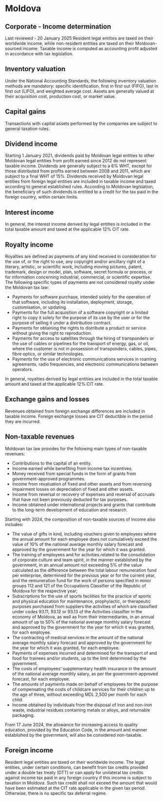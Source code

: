 # Moldova
## Corporate - Income determination
Last reviewed - 20 January 2025
Resident legal entities are taxed on their worldwide income, while non-resident entities are taxed on their Moldovan-sourced income. Taxable income is computed as accounting profit adjusted in accordance with tax legislation.
## Inventory valuation
Under the National Accounting Standards, the following inventory valuation methods are mandatory: specific identification, first in first out (FIFO), last in first out (LIFO), and weighted average cost.
Assets are generally valued at their acquisition cost, production cost, or market value.
## Capital gains
Transactions with capital assets performed by the companies are subject to general taxation rules.
## Dividend income
Starting 1 January 2021, dividends paid by Moldovan legal entities to other Moldovan legal entities from profit earned since 2012 do not represent taxable income.
Dividends are generally subject to a 6% WHT, except for those distributed from profits earned between 2008 and 2011, which are subject to a final WHT of 15%.
Dividends received by Moldovan legal entities from foreign legal entities are included in taxable income and taxed according to general established rules. According to Moldovan legislation, the beneficiary of such dividends is entitled to a credit for the tax paid in the foreign country, within certain limits.
## Interest income
In general, the interest income derived by legal entities is included in the total taxable amount and taxed at the applicable 12% CIT rate.
## Royalty income
Royalties are defined as payments of any kind received in consideration for the use of, or the right to use, any copyright and/or ancillary right of a literary, artistic, or scientific work, including moving pictures, patent, trademark, design or model, plan, software, secret formula or process, or for information concerning industrial, commercial, or scientific expertise.
The following specific types of payments are not considered royalty under the Moldovan tax law:
  * Payments for software purchase, intended solely for the operation of that software, including its installation, deployment, storage, customisation, or updating.
  * Payments for the full acquisition of a software copyright or a limited right to copy it solely for the purpose of its use by the user or for the purpose of selling it under a distribution contract.
  * Payments for obtaining the rights to distribute a product or service without giving the right to reproduction.
  * Payments for access to satellites through the hiring of transponders or the use of cables or pipelines for the transport of energy, gas, or oil, where the customer is not in possession of transponders, cables, pipes, fibre optics, or similar technologies.
  * Payments for the use of electronic communications services in roaming agreements, radio frequencies, and electronic communications between operators.


In general, royalties derived by legal entities are included in the total taxable amount and taxed at the applicable 12% CIT rate.
## Exchange gains and losses
Revenues obtained from foreign exchange differences are included in taxable income. Foreign exchange losses are CIT deductible in the period they are incurred.
## Non-taxable revenues
Moldovan tax law provides for the following main types of non-taxable revenues:
  * Contributions to the capital of an entity.
  * Income earned while benefiting from income tax incentives.
  * Money received from special funds in the form of grants from government-approved programmes.
  * Income from revaluation of fixed and other assets and from reversing impairment losses on depreciation of fixed and other assets.
  * Income from reversal or recovery of expenses and reversal of accruals that have not been previously deducted for tax purposes.
  * Income obtained under international projects and grants that contribute to the long-term development of education and research.


Starting with 2024, the composition of non-taxable sources of income also includes:
  * The value of gifts in kind, including vouchers given to employees where the annual amount for each employee does not cumulatively exceed the value of 10% of the national average monthly salary forecast and approved by the government for the year for which it was granted.
  * The training of employees and for activities related to the consolidation of corporate culture and team spirit, in the manner established by the government, in an annual amount not exceeding 5% of the value calculated as the difference between the total labour remuneration fund per enterprise, determined for the previous year or for the current year, and the remuneration fund for the work of persons specified in minor groups 112 and 121 of the Occupations Classifier of the Republic of Moldova for the respective year;
  * Subscriptions for the use of sports facilities for the practice of sports and physical education for maintenance, prophylactic, or therapeutic purposes purchased from suppliers the activities of which are classified under codes 93.11, 93.12 or 93.13 of the Activities classifier in the economy of Moldova, as well as from their intermediaries, in an annual amount of up to 50% of the national average monthly salary forecast and approved by the government for the year for which it was granted, for each employee.
  * The contracting of medical services in the amount of the national average monthly salary forecast and approved by the government for the year for which it was granted, for each employee.
  * Payments of expenses incurred and determined for the transport of and food for trainees and/or students, up to the limit determined by the government.
  * The costs of employees’ supplementary health insurance in the amount of the national average monthly salary, as per the government-approved forecast, for each employee.
  * The amounts of payments made on behalf of employees for the purpose of compensating the costs of childcare services for their children up to the age of three, without exceeding MDL 2,500 per month for each child.
  * Income obtained by individuals from the disposal of iron and non-iron waste, industrial residues containing metals or alloys, and returnable packaging.


From 17 June 2024, the allowance for increasing access to quality education, provided by the Education Code, in the amount and manner established by the government, will also be considered non-taxable.
## Foreign income
Resident legal entities are taxed on their worldwide income. The legal entities, under certain conditions, can benefit from tax credits provided under a double tax treaty (DTT) or can apply for unilateral tax credits against income tax paid in any foreign country if this income is subject to taxation in Moldova. Such tax credit shall not exceed the amount that would have been estimated at the CIT rate applicable in the given tax period. Otherwise, there is no specific tax deferral regime.
